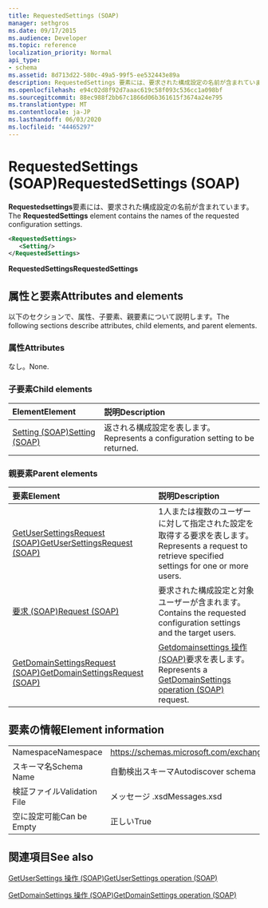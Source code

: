 ```yaml
---
title: RequestedSettings (SOAP)
manager: sethgros
ms.date: 09/17/2015
ms.audience: Developer
ms.topic: reference
localization_priority: Normal
api_type:
- schema
ms.assetid: 8d713d22-580c-49a5-99f5-ee532443e89a
description: RequestedSettings 要素には、要求された構成設定の名前が含まれています。
ms.openlocfilehash: e94c02d8f92d7aaac619c58f093c536cc1a098bf
ms.sourcegitcommit: 88ec988f2bb67c1866d06b361615f3674a24e795
ms.translationtype: MT
ms.contentlocale: ja-JP
ms.lasthandoff: 06/03/2020
ms.locfileid: "44465297"
---
```

# <a name="requestedsettings-soap"></a><span data-ttu-id="06100-103">RequestedSettings (SOAP)</span><span class="sxs-lookup"><span data-stu-id="06100-103">RequestedSettings (SOAP)</span></span>

<span data-ttu-id="06100-104">**Requestedsettings**要素には、要求された構成設定の名前が含まれています。</span><span class="sxs-lookup"><span data-stu-id="06100-104">The **RequestedSettings** element contains the names of the requested configuration settings.</span></span> 
  
```XML
<RequestedSettings>
   <Setting/>
</RequestedSettings>
```

 <span data-ttu-id="06100-105">**RequestedSettings**</span><span class="sxs-lookup"><span data-stu-id="06100-105">**RequestedSettings**</span></span>
## <a name="attributes-and-elements"></a><span data-ttu-id="06100-106">属性と要素</span><span class="sxs-lookup"><span data-stu-id="06100-106">Attributes and elements</span></span>

<span data-ttu-id="06100-107">以下のセクションで、属性、子要素、親要素について説明します。</span><span class="sxs-lookup"><span data-stu-id="06100-107">The following sections describe attributes, child elements, and parent elements.</span></span>
  
### <a name="attributes"></a><span data-ttu-id="06100-108">属性</span><span class="sxs-lookup"><span data-stu-id="06100-108">Attributes</span></span>

<span data-ttu-id="06100-109">なし。</span><span class="sxs-lookup"><span data-stu-id="06100-109">None.</span></span>
  
### <a name="child-elements"></a><span data-ttu-id="06100-110">子要素</span><span class="sxs-lookup"><span data-stu-id="06100-110">Child elements</span></span>

|<span data-ttu-id="06100-111">**Element**</span><span class="sxs-lookup"><span data-stu-id="06100-111">**Element**</span></span>|<span data-ttu-id="06100-112">**説明**</span><span class="sxs-lookup"><span data-stu-id="06100-112">**Description**</span></span>|
|:-----|:-----|
|[<span data-ttu-id="06100-113">Setting (SOAP)</span><span class="sxs-lookup"><span data-stu-id="06100-113">Setting (SOAP)</span></span>](setting-soap.md) <br/> |<span data-ttu-id="06100-114">返される構成設定を表します。</span><span class="sxs-lookup"><span data-stu-id="06100-114">Represents a configuration setting to be returned.</span></span>  <br/> |
   
### <a name="parent-elements"></a><span data-ttu-id="06100-115">親要素</span><span class="sxs-lookup"><span data-stu-id="06100-115">Parent elements</span></span>

|<span data-ttu-id="06100-116">**要素**</span><span class="sxs-lookup"><span data-stu-id="06100-116">**Element**</span></span>|<span data-ttu-id="06100-117">**説明**</span><span class="sxs-lookup"><span data-stu-id="06100-117">**Description**</span></span>|
|:-----|:-----|
|[<span data-ttu-id="06100-118">GetUserSettingsRequest (SOAP)</span><span class="sxs-lookup"><span data-stu-id="06100-118">GetUserSettingsRequest (SOAP)</span></span>](getusersettingsrequest-soap.md) <br/> |<span data-ttu-id="06100-119">1人または複数のユーザーに対して指定された設定を取得する要求を表します。</span><span class="sxs-lookup"><span data-stu-id="06100-119">Represents a request to retrieve specified settings for one or more users.</span></span>  <br/> |
|[<span data-ttu-id="06100-120">要求 (SOAP)</span><span class="sxs-lookup"><span data-stu-id="06100-120">Request (SOAP)</span></span>](request-soap.md) <br/> |<span data-ttu-id="06100-121">要求された構成設定と対象ユーザーが含まれます。</span><span class="sxs-lookup"><span data-stu-id="06100-121">Contains the requested configuration settings and the target users.</span></span>  <br/> |
|[<span data-ttu-id="06100-122">GetDomainSettingsRequest (SOAP)</span><span class="sxs-lookup"><span data-stu-id="06100-122">GetDomainSettingsRequest (SOAP)</span></span>](getdomainsettingsrequest-soap.md) <br/> |<span data-ttu-id="06100-123">[Getdomainsettings 操作 (SOAP)](getdomainsettings-operation-soap.md)要求を表します。</span><span class="sxs-lookup"><span data-stu-id="06100-123">Represents a [GetDomainSettings operation (SOAP)](getdomainsettings-operation-soap.md) request.</span></span>  <br/> |
   
## <a name="element-information"></a><span data-ttu-id="06100-124">要素の情報</span><span class="sxs-lookup"><span data-stu-id="06100-124">Element information</span></span>

|||
|:-----|:-----|
|<span data-ttu-id="06100-125">Namespace</span><span class="sxs-lookup"><span data-stu-id="06100-125">Namespace</span></span>  <br/> |https://schemas.microsoft.com/exchange/2010/Autodiscover  <br/> |
|<span data-ttu-id="06100-126">スキーマ名</span><span class="sxs-lookup"><span data-stu-id="06100-126">Schema Name</span></span>  <br/> |<span data-ttu-id="06100-127">自動検出スキーマ</span><span class="sxs-lookup"><span data-stu-id="06100-127">Autodiscover schema</span></span>  <br/> |
|<span data-ttu-id="06100-128">検証ファイル</span><span class="sxs-lookup"><span data-stu-id="06100-128">Validation File</span></span>  <br/> |<span data-ttu-id="06100-129">メッセージ .xsd</span><span class="sxs-lookup"><span data-stu-id="06100-129">Messages.xsd</span></span>  <br/> |
|<span data-ttu-id="06100-130">空に設定可能</span><span class="sxs-lookup"><span data-stu-id="06100-130">Can be Empty</span></span>  <br/> |<span data-ttu-id="06100-131">正しい</span><span class="sxs-lookup"><span data-stu-id="06100-131">True</span></span>  <br/> |
   
## <a name="see-also"></a><span data-ttu-id="06100-132">関連項目</span><span class="sxs-lookup"><span data-stu-id="06100-132">See also</span></span>



[<span data-ttu-id="06100-133">GetUserSettings 操作 (SOAP)</span><span class="sxs-lookup"><span data-stu-id="06100-133">GetUserSettings operation (SOAP)</span></span>](getusersettings-operation-soap.md)
  
[<span data-ttu-id="06100-134">GetDomainSettings 操作 (SOAP)</span><span class="sxs-lookup"><span data-stu-id="06100-134">GetDomainSettings operation (SOAP)</span></span>](getdomainsettings-operation-soap.md)

